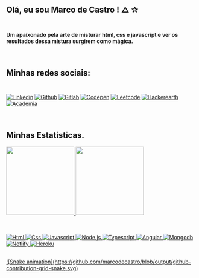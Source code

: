 ##  Olá, eu sou Marco de Castro !   &#x25b3;  &#x2730; <br> <br>
#### Um apaixonado pela arte de misturar html, css e javascript e ver os resultados dessa mistura surgirem como mágica.  <br> <br> <br>

## Minhas redes sociais:  <br> <br>

[![Linkedin]( https://img.shields.io/badge/LinkedIn-0077B5?style=for-the-badge&logo=linkedin&logoColor=white)](https://www.linkedin.com/in/marco-de-castro/)  [![Github](https://img.shields.io/badge/GitHub-100000?style=for-the-badge&logo=github&logoColor=white)](https://github.com/marcodecastro)  [![Gitlab](https://img.shields.io/badge/GitLab-0077B5?style=for-the-badge&logo=gitlab&logoColor=white)](https://gitlab.com/marcodecastro)  [![Codepen](https://img.shields.io/badge/Twitter-0077B5?style=for-the-badge&logo=twitter&logoColor=white)](https://twitter.com/marcodecastro)  [![Leetcode](https://img.shields.io/badge/-LeetCode-FFA116?style=for-the-badge&logo=LeetCode&logoColor=black)](https://leetcode.com/marcodecastro/)  [![Hackerearth](https://img.shields.io/badge/HackerEarth-%232C3454.svg?&style=for-the-badge&logo=HackerEarth&logoColor=Blue)](https://www.hackerearth.com/@marco173)  [![Academia](https://img.shields.io/badge/Academia-fff?style=for-the-badge&logo=academia&logoColor=black)](https://independent.academia.edu/MarcoCastro208)   <br> <br> <br>

##  Minhas Estatísticas.  
<div>
<a href="https://github.com/marcodecastro">
<img height="180em" src="https://github-readme-stats.vercel.app/api?username=marcodecastro&show_icons=true&theme=dark&include_all_commits=true&count_private=true" />
<img height="180em" src="https://github-readme-stats.vercel.app/api/top-langs/?username=marcodecastro&layout=compact&langs_count=16&theme=dark" />
</div> <br> <br>


![Html](https://img.shields.io/badge/HTML5-E34F26?style=for-the-badge&logo=html5&logoColor=white) ![Css](https://img.shields.io/badge/CSS3-1572B6?style=for-the-badge&logo=css3&logoColor=white) ![Javascript](https://img.shields.io/badge/JavaScript-F7DF1E?style=for-the-badge&logo=javascript&logoColor=black) ![Node js](https://img.shields.io/badge/Node.js-43853D?style=for-the-badge&logo=node.js&logoColor=white) ![Typescript](https://img.shields.io/badge/TypeScript-007ACC?style=for-the-badge&logo=typescript&logoColor=white) ![Angular](https://img.shields.io/badge/Angular-DD0031?style=for-the-badge&logo=angular&logoColor=white) ![Mongodb](https://img.shields.io/badge/MongoDB-4EA94B?style=for-the-badge&logo=mongodb&logoColor=white) ![Netlify](https://img.shields.io/badge/Netlify-00C7B7?style=for-the-badge&logo=netlify&logoColor=white) ![Heroku](https://img.shields.io/badge/Heroku-00C7B7?style=for-the-badge&logo=heroku&logoColor=white) <br> <br>


<div>
![Snake animation](https://github.com/marcodecastro/blob/output/github-contribution-grid-snake.svg)
  </div>
  
